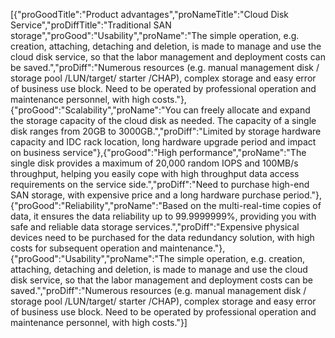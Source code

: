 [{"proGoodTitle":"Product advantages","proNameTitle":"Cloud Disk Service","proDiffTitle":"Traditional SAN storage","proGood":"Usability","proName":"The simple operation, e.g. creation, attaching, detaching and deletion, is made to manage and use the cloud disk service, so that the labor management and deployment costs can be saved.","proDiff":"Numerous resources (e.g. manual management disk / storage pool /LUN/target/ starter /CHAP), complex storage and easy error of business use block. Need to be operated by professional operation and maintenance personnel, with high costs."},{"proGood":"Scalability","proName":"You can freely allocate and expand the storage capacity of the cloud disk as needed. The capacity of a single disk ranges from 20GB to 3000GB.","proDiff":"Limited by storage hardware capacity and IDC rack location, long hardware upgrade period and impact on business service"},{"proGood":"High performance","proName":"The single disk provides a maximum of 20,000 random IOPS and 100MB/s throughput, helping you easily cope with high throughput data access requirements on the service side.","proDiff":"Need to purchase high-end SAN storage, with expensive price and a long hardware purchase period."},{"proGood":"Reliability","proName":"Based on the multi-real-time copies of data, it ensures the data reliability up to 99.9999999%, providing you with safe and reliable data storage services.","proDiff":"Expensive physical devices need to be purchased for the data redundancy solution, with high costs for subsequent operation and maintenance."},{"proGood":"Usability","proName":"The simple operation, e.g. creation, attaching, detaching and deletion, is made to manage and use the cloud disk service, so that the labor management and deployment costs can be saved.","proDiff":"Numerous resources (e.g. manual management disk / storage pool /LUN/target/ starter /CHAP), complex storage and easy error of business use block. Need to be operated by professional operation and maintenance personnel, with high costs."}]